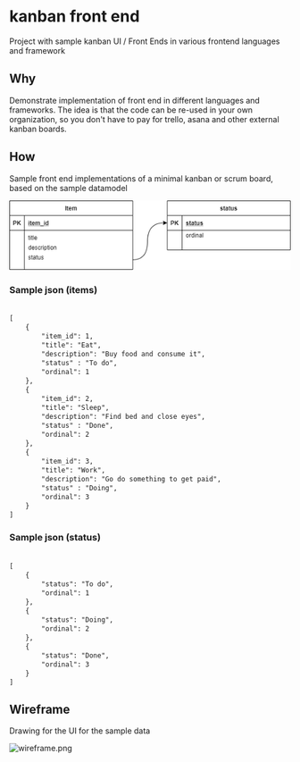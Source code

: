 # kanban front end
Project with sample kanban UI / Front Ends in various frontend languages and framework

## Why
Demonstrate implementation of front end in different languages and frameworks. The idea is that the code can be re-used in your own organization, so you don't have to pay for trello, asana and other external kanban boards.

## How
Sample front end implementations of a minimal kanban or scrum board, based on the sample datamodel

![kanban.png](kanban.png)

### Sample json (items)

```

[
    {
        "item_id": 1,
        "title": "Eat",
        "description": "Buy food and consume it",
        "status" : "To do",
        "ordinal": 1
    },
    {
        "item_id": 2,
        "title": "Sleep",
        "description": "Find bed and close eyes",
        "status" : "Done",
        "ordinal": 2
    },
    {
        "item_id": 3,
        "title": "Work",
        "description": "Go do something to get paid",
        "status" : "Doing",
        "ordinal": 3
    }
]

```

### Sample json (status)

```

[
    {
        "status": "To do",
        "ordinal": 1
    },
    {
        "status": "Doing",
        "ordinal": 2
    },
    {
        "status": "Done",
        "ordinal": 3
    }
]

```

## Wireframe 
Drawing for the UI for the sample data

![wireframe.png](wireframe.png)

